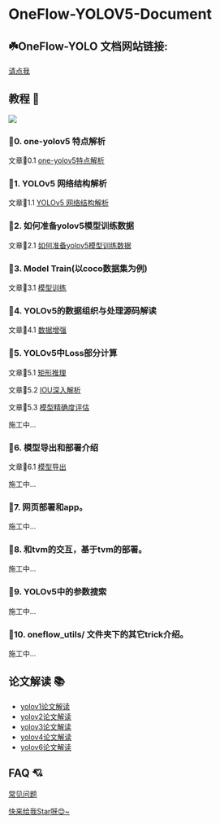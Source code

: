 # OneFlow-YOLOV5-Document

## ☘️OneFlow-YOLO 文档网站链接:

[请点我](https://start.oneflow.org/oneflow-yolo-doc)


## 教程 🚩

![](https://user-images.githubusercontent.com/35585791/196579121-76c6246e-5793-491e-bf96-86dd5ce06290.png)

### 🌟0. one-yolov5 特点解析

文章🎉$0.1$  [one-yolov5特点解析](https://start.oneflow.org/oneflow-yolo-doc/tutorials/00_chapter/overview.html)
### 🌟1. YOLOv5 网络结构解析 

文章🎉$1.1$  [YOLOv5 网络结构解析](https://start.oneflow.org/oneflow-yolo-doc/tutorials/01_chapter/yolov5_network_structure_analysis.html)

### 🌟2. 如何准备yolov5模型训练数据    

文章🎉$2.1$ [如何准备yolov5模型训练数据](https://start.oneflow.org/oneflow-yolo-doc/tutorials/02_chapter/how_to_prepare_yolov5_training_data.html)

### 🌟3. Model Train(以coco数据集为例)

文章🎉$3.1$ [模型训练](https://start.oneflow.org/oneflow-yolo-doc/tutorials/03_chapter/model_train.html)

### 🌟4. YOLOv5的数据组织与处理源码解读

文章🎉$4.1$ [数据增强](https://start.oneflow.org/oneflow-yolo-doc/tutorials/04_chapter/mosaic.html)

### 🌟5. YOLOv5中Loss部分计算

文章🎉$5.1$ [矩形推理](https://start.oneflow.org/oneflow-yolo-doc/tutorials/05_chapter/rectangular_reasoning.html)

文章🎉$5.2$ [IOU深入解析](https://start.oneflow.org/oneflow-yolo-doc/tutorials/05_chapter/iou_in-depth_analysis.html)

文章🎉$5.3$ [模型精确度评估](https://start.oneflow.org/oneflow-yolo-doc/tutorials/05_chapter/map_analysis.html)

施工中...

### 🌟6. 模型导出和部署介绍

文章🎉$6.1$ [模型导出](https://start.oneflow.org/oneflow-yolo-doc/tutorials/06_chapter/export_onnx_tflite_tensorrt.html)

施工中...
### 🌟7. 网页部署和app。

施工中...

### 🌟8. 和tvm的交互，基于tvm的部署。

施工中...

### 🌟9. YOLOv5中的参数搜索

施工中...
### 🌟10. oneflow_utils/ 文件夹下的其它trick介绍。

施工中...
## 论文解读 📚
- [yolov1论文解读](https://start.oneflow.org/oneflow-yolo-doc/thesis_interpretation/01_yolo.html)
- [yolov2论文解读](https://start.oneflow.org/oneflow-yolo-doc/thesis_interpretation/02_yolo.html)
- [yolov3论文解读](https://start.oneflow.org/oneflow-yolo-doc/thesis_interpretation/03_yolo.html)
- [yolov4论文解读](https://start.oneflow.org/oneflow-yolo-doc/thesis_interpretation/04_yolo.html)
- [yolov6论文解读](https://start.oneflow.org/oneflow-yolo-doc/thesis_interpretation/06_yolo.html)

## FAQ 💘

[常见问题](https://github.com/Oneflow-Inc/one-yolov5/issues/new) 

[快来给我Star呀😊~](https://github.com/Oneflow-Inc/one-yolov5)




